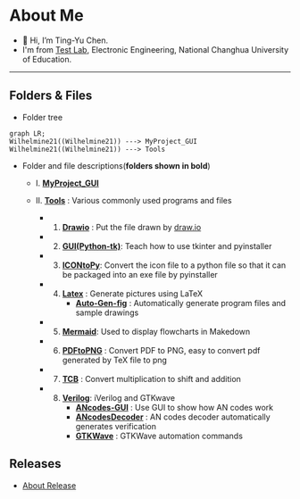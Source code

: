 # About Me
- 👋 Hi, I’m Ting-Yu Chen.
- I'm from [Test Lab](http://testlab.ncue.edu.tw/tch/), Electronic Engineering, National Changhua University of Education.
---
## Folders & Files
* Folder tree
```mermaid
graph LR;
Wilhelmine21((Wilhelmine21)) ---> MyProject_GUI
Wilhelmine21((Wilhelmine21)) ---> Tools

```

*  Folder and file descriptions(**folders shown in bold**)
	* I.   **[MyProject_GUI](https://github.com/Wilhelmine21/Wilhelmine21/tree/main/MyProject_GUI "MyProject_GUI")**

	* II.   **[Tools](https://github.com/Wilhelmine21/Wilhelmine21/tree/main/Tools "Tools")** : Various commonly used programs and files
		* 1. **[Drawio](https://github.com/Wilhelmine21/Wilhelmine21/tree/main/Tools/Drawio "Drawio")** : Put the file drawn by [draw.io](https://app.diagrams.net/)
		
		* 2. **[GUI(Python-tk)](https://github.com/Wilhelmine21/Wilhelmine21/tree/main/Tools/GUI(Python-tk))**: Teach how to use tkinter and pyinstaller
		
		* 3. **[ICONtoPy](https://github.com/Wilhelmine21/Wilhelmine21/tree/main/Tools/ICONtoPy "ICONtoPy")**: Convert the icon file to a python file so that it can be packaged into an exe file by pyinstaller

		* 4. **[Latex](https://github.com/Wilhelmine21/Wilhelmine21/tree/main/Tools/Latex "Latex")** : Generate pictures using LaTeX
				*   **[Auto-Gen-fig](https://github.com/Wilhelmine21/Wilhelmine21/tree/main/Tools/Latex/Auto-Gen-fig "Auto-Gen-fig")** : Automatically generate program files and sample drawings

		* 5. **[Mermaid](https://github.com/Wilhelmine21/Wilhelmine21/tree/main/Tools/Mermaid "Mermaid")**: Used to display flowcharts in Makedown
		
		* 6. **[PDFtoPNG](https://github.com/Wilhelmine21/Wilhelmine21/tree/main/Tools/PDFtoPNG "PDFtoPNG")** : Convert PDF to PNG, easy to convert pdf generated by TeX file to png
			
		* 7. **[TCB](https://github.com/Wilhelmine21/Wilhelmine21/tree/main/Tools/TCB "TCB")** : Convert multiplication to shift and addition
		
		* 8. **[Verilog](https://github.com/Wilhelmine21/Wilhelmine21/tree/main/Tools/Verilog)**: iVerilog and GTKwave
				*   **[ANcodes-GUI](https://github.com/Wilhelmine21/Wilhelmine21/tree/main/Tools/Verilog/ANcodes-GUI)** : Use GUI to show how AN codes work
				*   **[ANcodesDecoder](https://github.com/Wilhelmine21/Wilhelmine21/tree/main/Tools/Verilog/ANcodesDecoder)** : AN codes decoder automatically generates verification
				*   **[GTKWave](https://github.com/Wilhelmine21/Wilhelmine21/tree/main/Tools/Verilog/GTKWave)** : GTKWave automation commands

## Releases
* [About Release](https://github.com/Wilhelmine21/Wilhelmine21/blob/main/MyProject_GUI/Releases(GUI).md#releases)
